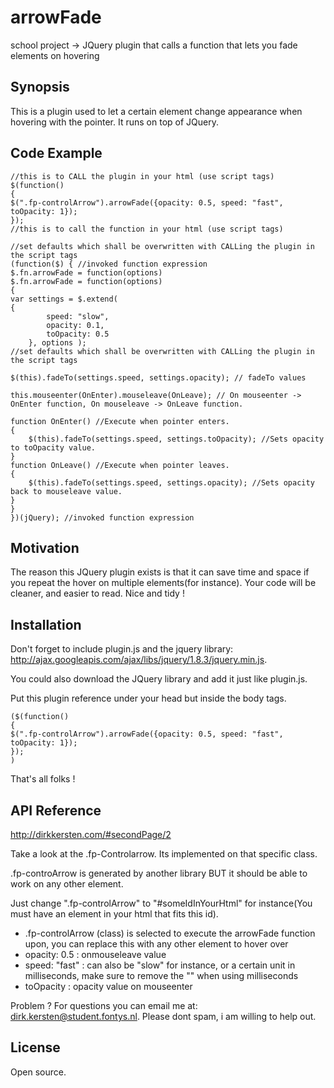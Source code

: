 # arrowFade
school project -> JQuery plugin that calls a function that lets you fade elements on hovering

## Synopsis

This is a plugin used to let a certain element change appearance when hovering with the pointer. It runs on top of JQuery. 


## Code Example

    //this is to CALL the plugin in your html (use script tags)
    $(function() 
    {
    $(".fp-controlArrow").arrowFade({opacity: 0.5, speed: "fast", toOpacity: 1});
    });
    //this is to call the function in your html (use script tags) 
    
    //set defaults which shall be overwritten with CALLing the plugin in the script tags
    (function($) { //invoked function expression
    $.fn.arrowFade = function(options)
    $.fn.arrowFade = function(options)
    {
    var settings = $.extend(
    {
            speed: "slow",
            opacity: 0.1,
            toOpacity: 0.5
        }, options );
    //set defaults which shall be overwritten with CALLing the plugin in the script tags
    
    $(this).fadeTo(settings.speed, settings.opacity); // fadeTo values 

    this.mouseenter(OnEnter).mouseleave(OnLeave); // On mouseenter -> OnEnter function, On mouseleave -> OnLeave function.
    
    function OnEnter() //Execute when pointer enters.
    {
        $(this).fadeTo(settings.speed, settings.toOpacity); //Sets opacity to toOpacity value.
    }
    function OnLeave() //Execute when pointer leaves.
    {
        $(this).fadeTo(settings.speed, settings.opacity); //Sets opacity back to mouseleave value.
    }
    }
    })(jQuery); //invoked function expression


## Motivation

The reason this JQuery plugin exists is that it can save time and space if you repeat the hover on multiple elements(for instance). Your code will be cleaner, and easier to read. Nice and tidy !


## Installation
Don't forget to include plugin.js and the jquery library: http://ajax.googleapis.com/ajax/libs/jquery/1.8.3/jquery.min.js.

You could also download the JQuery library and add it just like plugin.js.

Put this plugin reference under your head but inside the body tags. 

    ($(function() 
    {
    $(".fp-controlArrow").arrowFade({opacity: 0.5, speed: "fast", toOpacity: 1});
    });
    )  

That's all folks !

## API Reference

http://dirkkersten.com/#secondPage/2

Take a look at the .fp-Controlarrow. Its implemented on that specific class.

.fp-controArrow is generated by another library BUT it should be able to work on any other element.

Just change ".fp-controlArrow" to "#someIdInYourHtml" for instance(You must have an element in your html that fits this id).


- .fp-controlArrow (class) is selected to execute the arrowFade function upon, you can replace this with any other element to hover over
- opacity: 0.5 : onmouseleave value
- speed: "fast" : can also be "slow" for instance, or a certain unit in milliseconds, make sure to remove the "" when using milliseconds
- toOpacity : opacity value on mouseenter


Problem ? For questions you can email me at: dirk.kersten@student.fontys.nl. Please dont spam, i am willing to help out.


## License

Open source. 




